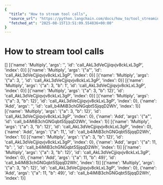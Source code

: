 ```yaml
---
{
  "title": "How to stream tool calls",
  "source_url": "https://python.langchain.com/docs/how_to/tool_streaming/",
  "fetched_at": "2025-08-15T13:51:09.554836+00:00"
}
---
```


# How to stream tool calls

[]
[{'name': 'Multiply', 'args': '', 'id': 'call_AkL3dVeCjjiqvjv8ckLxL3gP', 'index': 0}]
[{'name': 'Multiply', 'args': '{"a"', 'id': 'call_AkL3dVeCjjiqvjv8ckLxL3gP', 'index': 0}]
[{'name': 'Multiply', 'args': '{"a": 3, ', 'id': 'call_AkL3dVeCjjiqvjv8ckLxL3gP', 'index': 0}]
[{'name': 'Multiply', 'args': '{"a": 3, "b": 1', 'id': 'call_AkL3dVeCjjiqvjv8ckLxL3gP', 'index': 0}]
[{'name': 'Multiply', 'args': '{"a": 3, "b": 12}', 'id': 'call_AkL3dVeCjjiqvjv8ckLxL3gP', 'index': 0}]
[{'name': 'Multiply', 'args': '{"a": 3, "b": 12}', 'id': 'call_AkL3dVeCjjiqvjv8ckLxL3gP', 'index': 0}, {'name': 'Add', 'args': '', 'id': 'call_b4iMiB3chGNGqbt5SjqqD2Wh', 'index': 1}]
[{'name': 'Multiply', 'args': '{"a": 3, "b": 12}', 'id': 'call_AkL3dVeCjjiqvjv8ckLxL3gP', 'index': 0}, {'name': 'Add', 'args': '{"a"', 'id': 'call_b4iMiB3chGNGqbt5SjqqD2Wh', 'index': 1}]
[{'name': 'Multiply', 'args': '{"a": 3, "b": 12}', 'id': 'call_AkL3dVeCjjiqvjv8ckLxL3gP', 'index': 0}, {'name': 'Add', 'args': '{"a": 11,', 'id': 'call_b4iMiB3chGNGqbt5SjqqD2Wh', 'index': 1}]
[{'name': 'Multiply', 'args': '{"a": 3, "b": 12}', 'id': 'call_AkL3dVeCjjiqvjv8ckLxL3gP', 'index': 0}, {'name': 'Add', 'args': '{"a": 11, "b": ', 'id': 'call_b4iMiB3chGNGqbt5SjqqD2Wh', 'index': 1}]
[{'name': 'Multiply', 'args': '{"a": 3, "b": 12}', 'id': 'call_AkL3dVeCjjiqvjv8ckLxL3gP', 'index': 0}, {'name': 'Add', 'args': '{"a": 11, "b": 49}', 'id': 'call_b4iMiB3chGNGqbt5SjqqD2Wh', 'index': 1}]
[{'name': 'Multiply', 'args': '{"a": 3, "b": 12}', 'id': 'call_AkL3dVeCjjiqvjv8ckLxL3gP', 'index': 0}, {'name': 'Add', 'args': '{"a": 11, "b": 49}', 'id': 'call_b4iMiB3chGNGqbt5SjqqD2Wh', 'index': 1}]
